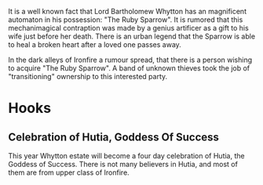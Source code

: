 It is a well known fact that Lord Bartholomew Whytton has an magnificent
automaton in his possession: "The Ruby Sparrow". It is rumored that this
mechanimagical contraption was made by a genius artificer as a gift to his wife
just before her death. There is an urban legend that the Sparrow is able to
heal a broken heart after a loved one passes away.

In the dark alleys of Ironfire a rumour spread, that there is a person wishing
to acquire "The Ruby Sparrow". A band of unknown thieves took the job of
"transitioning" ownership to this interested party.

# Hooks
## Celebration of Hutia, Goddess Of Success

This year Whytton estate will become a four day celebration of Hutia, the Goddess of Success.
There is not many believers in Hutia, and most of them are from upper class of Ironfire.


